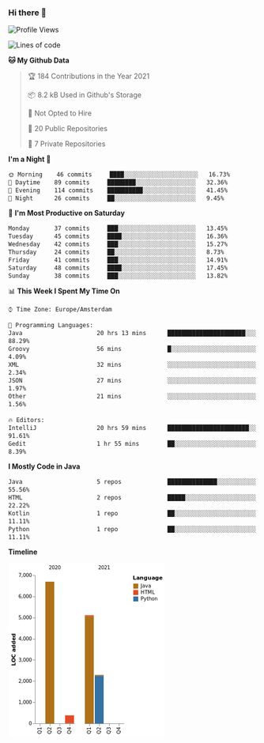 ### Hi there 👋


<!--START_SECTION:waka-->
![Profile Views](http://img.shields.io/badge/Profile%20Views-0-blue)

![Lines of code](https://img.shields.io/badge/From%20Hello%20World%20I%27ve%20Written-14485%20lines%20of%20code-blue)

**🐱 My Github Data** 

> 🏆 184 Contributions in the Year 2021
 > 
> 📦 8.2 kB Used in Github's Storage 
 > 
> 🚫 Not Opted to Hire
 > 
> 📜 20 Public Repositories 
 > 
> 🔑 7 Private Repositories  
 > 
**I'm a Night 🦉** 

```text
🌞 Morning    46 commits     ████░░░░░░░░░░░░░░░░░░░░░   16.73% 
🌆 Daytime    89 commits     ████████░░░░░░░░░░░░░░░░░   32.36% 
🌃 Evening    114 commits    ██████████░░░░░░░░░░░░░░░   41.45% 
🌙 Night      26 commits     ██░░░░░░░░░░░░░░░░░░░░░░░   9.45%

```
📅 **I'm Most Productive on Saturday** 

```text
Monday       37 commits     ███░░░░░░░░░░░░░░░░░░░░░░   13.45% 
Tuesday      45 commits     ████░░░░░░░░░░░░░░░░░░░░░   16.36% 
Wednesday    42 commits     ███░░░░░░░░░░░░░░░░░░░░░░   15.27% 
Thursday     24 commits     ██░░░░░░░░░░░░░░░░░░░░░░░   8.73% 
Friday       41 commits     ███░░░░░░░░░░░░░░░░░░░░░░   14.91% 
Saturday     48 commits     ████░░░░░░░░░░░░░░░░░░░░░   17.45% 
Sunday       38 commits     ███░░░░░░░░░░░░░░░░░░░░░░   13.82%

```


📊 **This Week I Spent My Time On** 

```text
⌚︎ Time Zone: Europe/Amsterdam

💬 Programming Languages: 
Java                     20 hrs 13 mins      ██████████████████████░░░   88.29% 
Groovy                   56 mins             █░░░░░░░░░░░░░░░░░░░░░░░░   4.09% 
XML                      32 mins             ░░░░░░░░░░░░░░░░░░░░░░░░░   2.34% 
JSON                     27 mins             ░░░░░░░░░░░░░░░░░░░░░░░░░   1.97% 
Other                    21 mins             ░░░░░░░░░░░░░░░░░░░░░░░░░   1.56%

🔥 Editors: 
IntelliJ                 20 hrs 59 mins      ███████████████████████░░   91.61% 
Gedit                    1 hr 55 mins        ██░░░░░░░░░░░░░░░░░░░░░░░   8.39%

```

**I Mostly Code in Java** 

```text
Java                     5 repos             ██████████████░░░░░░░░░░░   55.56% 
HTML                     2 repos             █████░░░░░░░░░░░░░░░░░░░░   22.22% 
Kotlin                   1 repo              ██░░░░░░░░░░░░░░░░░░░░░░░   11.11% 
Python                   1 repo              ██░░░░░░░░░░░░░░░░░░░░░░░   11.11%

```


**Timeline**

![Chart not found](https://raw.githubusercontent.com/powercasgamer/powercasgamer/master/charts/bar_graph.png) 


<!--END_SECTION:waka-->
